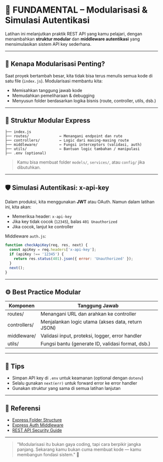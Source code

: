 # 🌿 FUNDAMENTAL – Modularisasi & Simulasi Autentikasi

Latihan ini melanjutkan praktik REST API yang kamu pelajari, dengan menambahkan **struktur modular** dan **middleware autentikasi** yang mensimulasikan sistem API key sederhana.

---

## 🧩 Kenapa Modularisasi Penting?

Saat proyek bertambah besar, kita tidak bisa terus menulis semua kode di satu file (`index.js`). Modularisasi membantu kita:

- Memisahkan tanggung jawab kode
- Memudahkan pemeliharaan & debugging
- Menyusun folder berdasarkan logika bisnis (route, controller, utils, dsb.)

---

## 📁 Struktur Modular Express

```
├── index.js
├── routes/              ← Menangani endpoint dan rute
├── controllers/         ← Logic dari masing-masing route
├── middleware/          ← Fungsi interceptors (validasi, auth)
├── utils/               ← Bantuan logic tambahan / manipulasi
├── .env (optional)
```

> Kamu bisa membuat folder `models/`, `services/`, atau `config/` jika dibutuhkan.

---

## 🛡️ Simulasi Autentikasi: x-api-key

Dalam produksi, kita menggunakan **JWT** atau OAuth. Namun dalam latihan ini, kita akan:

- Memeriksa header: `x-api-key`
- Jika key tidak cocok (`12345`), balas `401 Unauthorized`
- Jika cocok, lanjut ke controller

Middleware `auth.js`:

```js
function checkApiKey(req, res, next) {
  const apiKey = req.headers['x-api-key'];
  if (apiKey !== '12345') {
    return res.status(401).json({ error: 'Unauthorized' });
  }
  next();
}
```

---

## ⚙️ Best Practice Modular

| Komponen     | Tanggung Jawab                                    |
| ------------ | ------------------------------------------------- |
| routes/      | Menangani URL dan arahkan ke controller           |
| controllers/ | Menjalankan logic utama (akses data, return JSON) |
| middleware/  | Validasi input, proteksi, logger, error handler   |
| utils/       | Fungsi bantu (generate ID, validasi format, dsb.) |

---

## 💬 Tips

- Simpan API key di `.env` untuk keamanan (optional dengan `dotenv`)
- Selalu gunakan `next(err)` untuk forward error ke error handler
- Gunakan struktur yang sama di semua latihan lanjutan

---

## 🔗 Referensi

- [Express Folder Structure](https://zellwk.com/blog/structure-node-js/)
- [Express Auth Middleware](https://expressjs.com/en/guide/using-middleware.html)
- [REST API Security Guide](https://www.freecodecamp.org/news/rest-api-security-best-practices/)

---

> "Modularisasi itu bukan gaya coding, tapi cara berpikir jangka panjang. Sekarang kamu bukan cuma membuat kode — kamu membangun fondasi sistem." 🧠

